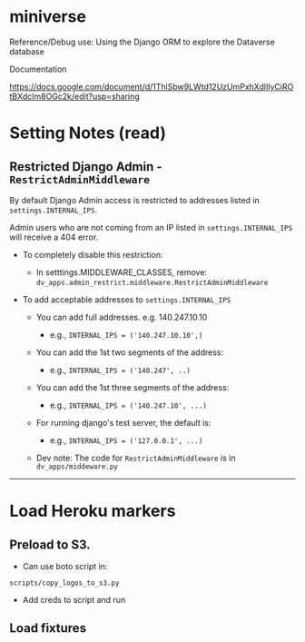 # miniverse
Reference/Debug use: Using the Django ORM to explore the Dataverse database

Documentation

https://docs.google.com/document/d/1ThlSbw9LWtd12UzUmPxhXdlIlyCiROtBXdcIm8OGc2k/edit?usp=sharing


# Setting Notes (read)

## Restricted Django Admin - ```RestrictAdminMiddleware```

By default Django Admin access is restricted to addresses listed in ```settings.INTERNAL_IPS```.

Admin users who are not coming from an IP listed in ```settings.INTERNAL_IPS``` will receive a 404 error.

- To completely disable this restriction:
    - In setttings.MIDDLEWARE_CLASSES, remove: ```dv_apps.admin_restrict.middleware.RestrictAdminMiddleware```
    
- To add acceptable addresses to ```settings.INTERNAL_IPS```
    - You can add full addresses.  e.g. 140.247.10.10
        - e.g., ```INTERNAL_IPS = ('140.247.10.10',)```
    - You can add the 1st two segments of the address:
        - e.g., ```INTERNAL_IPS = ('140.247', ..)```
    - You can add the 1st three segments of the address:
        - e.g., ```INTERNAL_IPS = ('140.247.10', ...)```
    - For running django's test server, the default is:
        - e.g., ```INTERNAL_IPS = ('127.0.0.1', ...)```

  - Dev note: The code for ```RestrictAdminMiddleware``` is in ```dv_apps/middeware.py```
---


# Load Heroku markers

## Preload to S3.  

- Can use boto script in:

```
scripts/copy_logos_to_s3.py
```

- Add creds to script and run

## Load fixtures

```heroku run python manage.py loaddata dv_apps/installations/fixtures/heroku_installations_2016_0811.json
```

